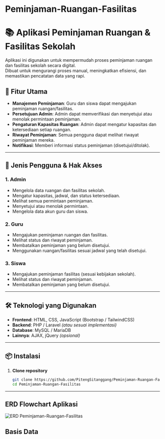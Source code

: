 ﻿# Peminjaman-Ruangan-Fasilitas

# 📚 Aplikasi Peminjaman Ruangan & Fasilitas Sekolah

Aplikasi ini digunakan untuk mempermudah proses peminjaman ruangan dan fasilitas sekolah secara digital.  
Dibuat untuk mengurangi proses manual, meningkatkan efisiensi, dan memastikan pencatatan data yang rapi.

## 🎯 Fitur Utama
- **Manajemen Peminjaman**: Guru dan siswa dapat mengajukan peminjaman ruangan/fasilitas.
- **Persetujuan Admin**: Admin dapat memverifikasi dan menyetujui atau menolak permintaan peminjaman.
- **Pengaturan Kapasitas Ruangan**: Admin dapat mengatur kapasitas dan ketersediaan setiap ruangan.
- **Riwayat Peminjaman**: Semua pengguna dapat melihat riwayat peminjaman mereka.
- **Notifikasi**: Memberi informasi status peminjaman (disetujui/ditolak).

---

## 👥 Jenis Pengguna & Hak Akses

### 1. **Admin**
- Mengelola data ruangan dan fasilitas sekolah.
- Mengatur kapasitas, jadwal, dan status ketersediaan.
- Melihat semua permintaan peminjaman.
- Menyetujui atau menolak permintaan.
- Mengelola data akun guru dan siswa.

### 2. **Guru**
- Mengajukan peminjaman ruangan dan fasilitas.
- Melihat status dan riwayat peminjaman.
- Membatalkan peminjaman yang belum disetujui.
- Menggunakan ruangan/fasilitas sesuai jadwal yang telah disetujui.

### 3. **Siswa**
- Mengajukan peminjaman fasilitas (sesuai kebijakan sekolah).
- Melihat status dan riwayat peminjaman.
- Membatalkan peminjaman yang belum disetujui.

---

## 🛠 Teknologi yang Digunakan
- **Frontend**: HTML, CSS, JavaScript (Bootstrap / TailwindCSS)
- **Backend**: PHP / Laravel *(atau sesuai implementasi)*
- **Database**: MySQL / MariaDB
- **Lainnya**: AJAX, jQuery *(opsional)*

---

## 📦 Instalasi

1. **Clone repository**
   ```bash
   git clone https://github.com/PitengSitanggang/Peminjaman-Ruangan-Fasilitas.git
   cd Peminjaman-Ruangan-Fasilitas

---

## ERD Flowchart Aplikasi

![ERD Peminjaman-Ruangan-Fasilitas](FlowChart_Peminjaman.drawio.svg)

## Basis Data




